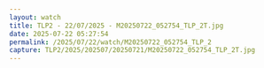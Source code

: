 ```yaml
---
layout: watch
title: TLP2 - 22/07/2025 - M20250722_052754_TLP_2T.jpg
date: 2025-07-22 05:27:54
permalink: /2025/07/22/watch/M20250722_052754_TLP_2
capture: TLP2/2025/202507/20250721/M20250722_052754_TLP_2T.jpg
---
```

